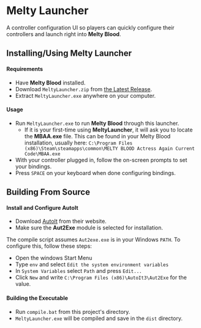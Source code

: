 # Melty Launcher

A controller configuration UI so players can quickly configure their controllers and launch right into **Melty Blood**.

## Installing/Using Melty Launcher

#### Requirements

- Have **Melty Blood** installed.
- Download `MeltyLauncher.zip` from [the Latest Release](https://github.com/MeltyLauncher/MeltyLauncher/releases/latest).
- Extract `MeltyLauncher.exe` anywhere on your computer.

#### Usage
- Run `MeltyLauncher.exe` to run **Melty Blood** through this launcher.
  - If it is your first-time using **MeltyLauncher**, it will ask you to locate the **MBAA.exe** file. This can be found in your Melty Blood installation, usually here: `C:\Program Files (x86)\Steam\steamapps\common\MELTY BLOOD Actress Again Current Code\MBAA.exe`
- With your controller plugged in, follow the on-screen prompts to set your bindings.
- Press `SPACE` on your keyboard when done configuring bindings.

## Building From Source

#### Install and Configure AutoIt

- Download [AutoIt](https://www.autoitscript.com/site/) from their website.
- Make sure the **Aut2Exe** module is selected for installation.

The compile script assumes `Aut2exe.exe` is in your Windows `PATH`. To configure this, follow these steps:

- Open the windows Start Menu
- Type `env` and select `Edit the system environment variables`
- In `System Variables` select `Path` and press `Edit...`
- Click `New` and write `C:\Program Files (x86)\AutoIt3\Aut2Exe` for the value.

#### Building the Executable

- Run `compile.bat` from this project's directory.
- `MeltyLauncher.exe` will be compiled and save in the `dist` directory.
